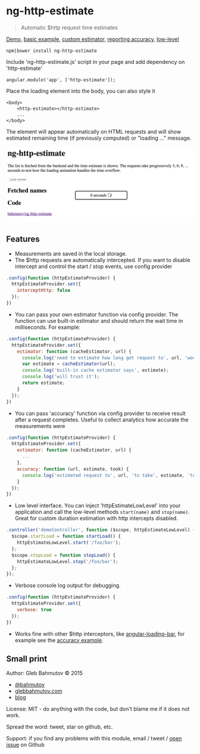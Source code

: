 # ng-http-estimate

> Automatic $http request time estimates

[Demo][demo], [basic example][basic], [custom estimator][estimator],
[reporting accuracy][accuracy], [low-level][low-level]

[demo]: http://glebbahmutov.com/ng-http-estimate/
[basic]: http://glebbahmutov.com/ng-http-estimate/examples/basic
[estimator]: http://glebbahmutov.com/ng-http-estimate/examples/custom-estimator
[accuracy]: http://glebbahmutov.com/ng-http-estimate/examples/accuracy
[low-level]: http://glebbahmutov.com/ng-http-estimate/examples/low-level

    npm|bower install ng-http-estimate

Include 'ng-http-estimate.js' script in your page and add dependency on 'http-estimate'

    angular.module('app', ['http-estimate']);

Place the loading element into the body, you can also style it

    <body>
        <http-estimate></http-estimate>
        ...
    </body>

The element will appear automatically on HTML requests and will show estimated remaining
time (if previously computed) or "loading ..." message.

![screenshot](screenshot.png)

## Features

* Measurements are saved in the local storage.
* The $http requests are automatically intercepted. If you want to disable intercept and
control the start / stop events, use config provider

```js
.config(function (httpEstimateProvider) {
  httpEstimateProvider.set({
    interceptHttp: false
  });
})
```

* You can pass your own estimator function via config provider. The function can
use built-in estimator and should return the wait time in milliseconds. For example:

```js
.config(function (httpEstimateProvider) {
  httpEstimateProvider.set({
    estimator: function (cacheEstimator, url) {
      console.log('need to estimate how long get request to', url, 'would take');
      var estimate = cacheEstimator(url);
      console.log('built-in cache estimator says', estimate);
      console.log('will trust it');
      return estimate;
    }
  });
})
```

* You can pass 'accuracy' function via config provider to receive result after a request
completes. Useful to collect analytics how accurate the measurements were

```js
.config(function (httpEstimateProvider) {
  httpEstimateProvider.set({
    estimator: function (cacheEstimator, url) {
      ...
    },
    accuracy: function (url, estimate, took) {
      console.log('estimated request to', url, 'to take', estimate, 'took', took, 'ms');
    }
  });
})
```

* Low level interface. You can inject 'httpEstimateLowLevel' into your application and call
the low-level methods `start(name)` and `stop(name)`. Great for custom duration estimation with
http intercepts disabled.

```js
.controller('demoController', function ($scope, httpEstimateLowLevel) {
  $scope.startLoad = function startLoad() {
    httpEstimateLowLevel.start('/foo/bar');
  };
  $scope.stopLoad = function stopLoad() {
    httpEstimateLowLevel.stop('/foo/bar');
  };
});
```

* Verbose console log output for debugging.

```js
.config(function (httpEstimateProvider) {
  httpEstimateProvider.set({
    verbose: true
  });
})
```

* Works fine with other $http interceptors, like [angular-loading-bar][angular-loading-bar],
for example see the [accuracy example][accuracy].

[angular-loading-bar]: http://chieffancypants.github.io/angular-loading-bar/

## Small print

Author: Gleb Bahmutov &copy; 2015

* [@bahmutov](https://twitter.com/bahmutov)
* [glebbahmutov.com](http://glebbahmutov.com)
* [blog](http://glebbahmutov.com/blog)

License: MIT - do anything with the code, but don't blame me if it does not work.

Spread the word: tweet, star on github, etc.

Support: if you find any problems with this module, email / tweet /
[open issue](https://github.com/bahmutov/ng-http-esimate/issues) on Github
